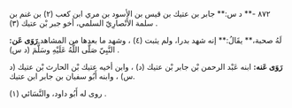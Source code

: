 ٨٧٢ -** د س:** جابر بن عتيك بن قيس بن الأسود بن مري ابن كعب (٢) بن غنم بن سلمة الأَنْصارِيّ السلمي، أخو جبر بْن عتيك (٣) .

لَهُ صحبة،** يقَالُ:** إنه شهد بدرا، ولم يثبت (٤) ، وشهد ما بعدها من المشاهد.**رَوَى عَن:** النَّبِيّ صَلَّى اللَّهُ عَلَيْهِ وسَلَّمَ (د س) .

**رَوَى عَنه:** ابنه عَبْد الرحمن بْن جابر بْن عتيك (د) ، وابن أخيه عتيك بْن الحارث بْن عتيك (د س) ، وابنه أَبُو سفيان بن جابر ابن عتيك.

روى له أَبُو داود، والنَّسَائي (١) .